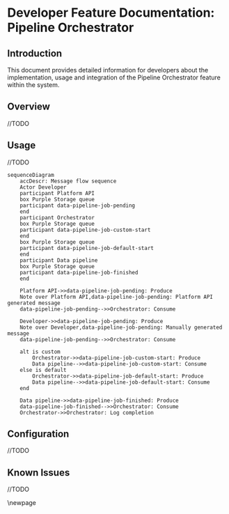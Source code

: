 # Developer Feature Documentation: Pipeline Orchestrator

## Introduction

This document provides detailed information for developers about the implementation, usage and integration of the Pipeline Orchestrator feature within the system.

## Overview

//TODO

## Usage

//TODO

```mermaid
sequenceDiagram
    accDescr: Message flow sequence
    Actor Developer
    participant Platform API
    box Purple Storage queue
    participant data-pipeline-job-pending
    end
    participant Orchestrator
    box Purple Storage queue
    participant data-pipeline-job-custom-start
    end
    box Purple Storage queue
    participant data-pipeline-job-default-start
    end
    participant Data pipeline
    box Purple Storage queue    
    participant data-pipeline-job-finished
    end

    Platform API->>data-pipeline-job-pending: Produce
    Note over Platform API,data-pipeline-job-pending: Platform API generated message
    data-pipeline-job-pending-->>Orchestrator: Consume
    
    Developer->>data-pipeline-job-pending: Produce
    Note over Developer,data-pipeline-job-pending: Manually generated message 
    data-pipeline-job-pending-->>Orchestrator: Consume

    alt is custom
        Orchestrator->>data-pipeline-job-custom-start: Produce
        Data pipeline-->>data-pipeline-job-custom-start: Consume
    else is default
        Orchestrator->>data-pipeline-job-default-start: Produce
        Data pipeline-->>data-pipeline-job-default-start: Consume
    end

    Data pipeline->>data-pipeline-job-finished: Produce
    data-pipeline-job-finished-->>Orchestrator: Consume
    Orchestrator->>Orchestrator: Log completion
```

## Configuration

//TODO

## Known Issues

//TODO

<!-- Leave the rest of this page blank -->
\newpage
